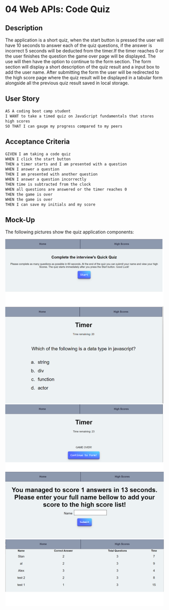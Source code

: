 # 04 Web APIs: Code Quiz

## Description

The application is a short quiz, when the start button is pressed the user will have 10 seconds to answer each of the quiz questions, if the answer is incorrect 5 seconds will be deducted from the timer.If the timer reaches 0 or the user finishes the question the game over page will be displayed. The use will then have the option to continue to the form section.
The form section will display a short description of the quiz result and a input box to add the user name. After submitting the form the user will be redirected to the high score page where the quiz result will be displayed in a tabular form alongside all the previous quiz result saved in local storage.

## User Story

```
AS A coding boot camp student
I WANT to take a timed quiz on JavaScript fundamentals that stores high scores
SO THAT I can gauge my progress compared to my peers
```

## Acceptance Criteria

```
GIVEN I am taking a code quiz
WHEN I click the start button
THEN a timer starts and I am presented with a question
WHEN I answer a question
THEN I am presented with another question
WHEN I answer a question incorrectly
THEN time is subtracted from the clock
WHEN all questions are answered or the timer reaches 0
THEN the game is over
WHEN the game is over
THEN I can save my initials and my score
```

## Mock-Up

The following pictures show the quiz application components:

![Start](./Assets/assets/img/start.png)
![Question](./Assets/assets/img/questions.png)
![Game Over](./Assets/assets/img/game-over.png)
![Form](./Assets/assets/img/form.png)
![High Score](./Assets/assets/img/high-score.png)
